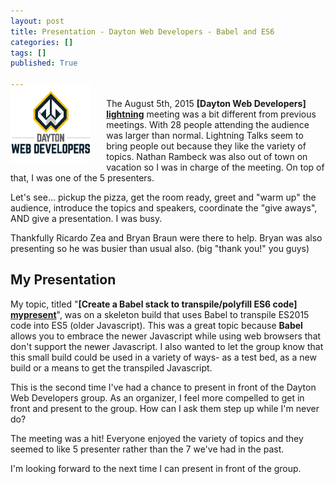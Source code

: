 ```yaml
---
layout: post
title: Presentation - Dayton Web Developers - Babel and ES6
categories: []
tags: []
published: True

---
```

<img style="margin-right: 5%; margin-top: -5%;" align="left" src="/images/DWDSmall.jpeg">  

The August 5th, 2015 **[Dayton Web Developers] [lightning]** meeting was a bit different from previous meetings. With 28 people attending the audience was larger than normal. Lightning Talks seem to bring people out because they like the variety of topics. Nathan Rambeck was also out of town on vacation so I was in charge of the meeting. 
On top of that, I was one of the 5 presenters.  

Let's see... pickup the pizza, get the room ready, greet and "warm up" the audience, introduce the topics and speakers, coordinate the "give aways", AND give a presentation. I was busy.  

Thankfully Ricardo Zea and Bryan Braun were there to help. Bryan was also presenting so he was busier than usual also. (big "thank you!" you guys)

## My Presentation ##

My topic, titled "**[Create a Babel stack to transpile/polyfill ES6 code] [mypresent]**", was on a skeleton build that uses Babel to transpile ES2015 code into ES5 (older Javascript). 
This was a great topic because **Babel** allows you to embrace the newer Javascript while using web browsers that don't support the newer Javascript. I also wanted to let the group know that this small build could be used in a variety of ways- as a test bed, as a new build or a means to get the transpiled Javascript.   

This is the second time I've had a chance to present in front of the Dayton Web Developers group. As an organizer, I feel more compelled to get in front and present to the group. How can I ask them step up while I'm never do?  

The meeting was a hit! Everyone enjoyed the variety of topics and they seemed to like 5 presenter rather than the 7 we've had in the past.

I'm looking forward to the next time I can present in front of the group.

[lightning]: http://www.meetup.com/dayton-web-developers/events/220726745/
[mypresent]: http://slides.com/allenmay/deck/fullscreen



